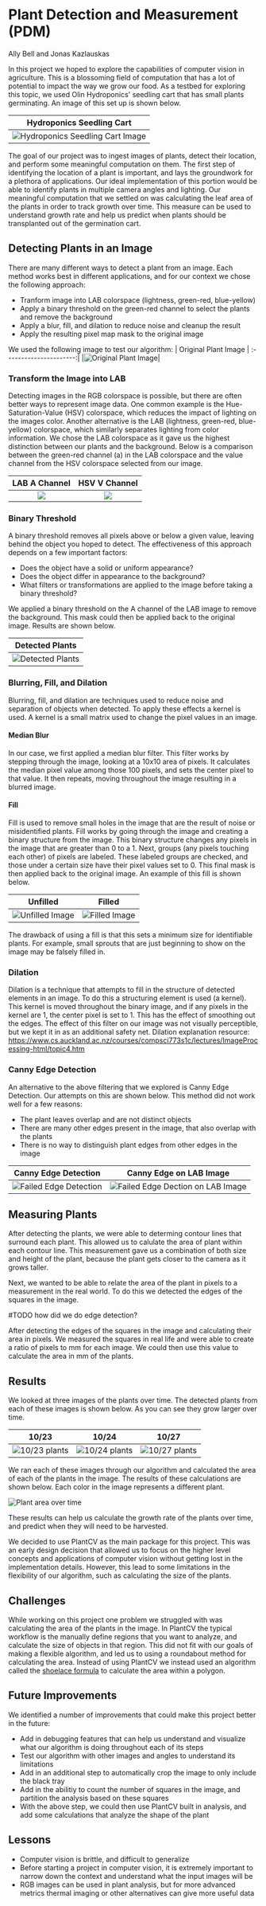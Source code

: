 # Plant Detection and Measurement (PDM)
Ally Bell and Jonas Kazlauskas

In this project we hoped to explore the capabilities of computer vision in agriculture. This is a blossoming field of computation that has a lot of potential to impact the way we grow our food. As a testbed for exploring this topic, we used Olin Hydroponics' seedling cart that has small plants germinating. An image of this set up is shown below.

| Hydroponics Seedling Cart |
:----------------------:|
|![Hydroponics Seedling Cart Image](report_imgs/cart.jpg)|

 The goal of our project was to ingest images of plants, detect their location, and perform some meaningful computation on them. The first step of identifying the location of a plant is important, and lays the groundwork for a plethora of applications. Our ideal implementation of this portion would be able to identify plants in multiple camera angles and lighting. Our meaningful computation that we settled on was calculating the leaf area of the plants in order to track growth over time. This measure can be used to understand growth rate and help us predict when plants should be transplanted out of the germination cart.


## Detecting Plants in an Image

There are many different ways to detect a plant from an image. Each method works best in different applications, and for our context we chose the following approach:

- Tranform image into LAB colorspace (lightness, green-red, blue-yellow)
- Apply a binary threshold on the green-red channel to select the plants and remove the background
- Apply a blur, fill, and dilation to reduce noise and cleanup the result
- Apply the resulting pixel map mask to the original image

We used the following image to test our algorithm:
| Original Plant Image |
:----------------------:|
|![Original Plant Image](report_imgs/top_down.png)|

### Transform the Image into LAB
Detecting images in the RGB colorspace is possible, but there are often better ways to represent image data. One common example is the Hue-Saturation-Value (HSV) colorspace, which reduces the impact of lighting on the images color. Another alternative is the LAB (lightness, green-red, blue-yellow) colorspace, which similarly separates lighting from color information. We chose the LAB colorspace as it gave us the highest distinction between our plants and the background. Below is a comparison between the green-red channel (a) in the LAB colorspace and the value channel from the HSV colorspace selected from our image.

LAB A Channel             |  HSV V Channel
:-------------------------:|:-------------------------:
![](report_imgs/a_channel.png)  |  ![](report_imgs/hsv_v_channel.png)


### Binary Threshold
A binary threshold removes all pixels above or below a given value, leaving behind the object you hoped to detect. The effectiveness of this approach depends on a few important factors:
- Does the object have a solid or uniform appearance?
- Does the object differ in appearance to the background?
- What filters or transformations are applied to the image before taking a binary threshold?  

We applied a binary threshold on the A channel of the LAB image to remove the background. This mask could then be applied back to the original image. Results are shown below.  

| Detected Plants |
:----------------------:|
|![Detected Plants](report_imgs/detected_plants.png)|

### Blurring, Fill, and Dilation

Blurring, fill, and dilation are techniques used to reduce noise and separation of objects when detected. To apply these effects a kernel is used. A kernel is a small matrix used to change the pixel values in an image. 
#### Median Blur
In our case, we first applied a median blur filter. This filter works by stepping through the image, looking at a 10x10 area of pixels. It calculates the median pixel value among those 100 pixels, and sets the center pixel to that value. It then repeats, moving throughout the image resulting in a blurred image. 
#### Fill
Fill is used to remove small holes in the image that are the result of noise or misidentified plants. Fill works by going through the image and creating a binary structure from the image. This binary structure changes any pixels in the image that are greater than 0 to a 1. Next, groups (any pixels touching each other) of pixels are labeled. These labeled groups are checked, and those under a certain size have their pixel values set to 0. This final mask is then applied back to the original image. An example of this fill is shown below.

| Unfilled | Filled |
:----------------------:|:----------------------:|
|![Unfilled Image ](report_imgs/unfilled.png)|![Filled Image](report_imgs/filled.png)

The drawback of using a fill is that this sets a minimum size for identifiable plants. For example, small sprouts that are just beginning to show on the image may be falsely filled in.

### Dilation
Dilation is a technique that attempts to fill in the structure of detected elements in an image. To do this a structuring element is used (a kernel). This kernel is moved throughout the binary image, and if any pixels in the kernel are 1, the center pixel is set to 1. This has the effect of smoothing out the edges. The effect of this filter on our image was not visually perceptible, but we kept it in as an additional safety net. Dilation explanation resource: https://www.cs.auckland.ac.nz/courses/compsci773s1c/lectures/ImageProcessing-html/topic4.htm


### Canny Edge Detection
An alternative to the above filtering that we explored is Canny Edge Detection. Our attempts on this are shown below. This method did not work well for a few reasons:
- The plant leaves overlap and are not distinct objects
- There are many other edges present in the image, that also overlap with the plants
- There is no way to distinguish plant edges from other edges in the image

| Canny Edge Detection | Canny Edge on LAB Image |
:----------------------:|:----------------------:|
|![Failed Edge Detection](report_imgs/canny_edge.png)|![Failed Edge Dection on LAB Image](report_imgs/canny_edge_lab.png)

## Measuring Plants

After detecting the plants, we were able to determing contour lines that surround each plant. This allowed us to calulate the area of plant within each contour line. This measurement gave us a combination of both size and height of the plant, because the plant gets closer to the camera as it grows taller.

Next, we wanted to be able to relate the area of the plant in pixels to a measurement in the real world. To do this we detected the edges of the squares in the image.  


#TODO how did we do edge detection?


After detecting the edges of the squares in the image and calculating their area in pixels. We measured the squares in real life and were able to create a ratio of pixels to mm for each image. We could then use this value to calculate the area in mm of the plants. 

## Results

We looked at three images of the plants over time. The detected plants from each of these images is shown below. As you can see they grow larger over time. 

| 10/23 | 10/24 | 10/27 |
:----------------------:|:----------------------:|:----------------------:|
|![10/23 plants](report_imgs/detected_plants.png)|![10/24 plants](report_imgs/detected_plants_10_24.png)|![10/27 plants](report_imgs/detected_plants_10_27.png)

We ran each of these images through our algorithm and calculated the area of each of the plants in the image. The results of these calculations are shown below. Each color in the image represents a different plant.

![Plant area over time](report_imgs/plant_area_over_time.png)

These results can help us calculate the growth rate of the plants over time, and predict when they will need to be harvested.

We decided to use PlantCV as the main package for this project. This was an early design decision that allowed us to focus on the higher level concepts and applications of computer vision without getting lost in the implementation details. However, this lead to some limitations in the flexibility of our algorithm, such as calculating the size of the plants. 

## Challenges

While working on this project one problem we struggled with was calculating the area of the plants in the image. In PlantCV the typical workflow is the manually define regions that you want to analyze, and calculate the size of objects in that region. This did not fit with our goals of making a flexible algorithm, and led us to using a roundabout method for calculating the area. Instead of using PlantCV we instead used an algorithm called the [shoelace formula](https://en.wikipedia.org/wiki/Shoelace_formula) to calculate the area within a polygon. 

## Future Improvements  

We identified a number of improvements that could make this project better in the future:
- Add in debugging features that can help us understand and visualize what our algorithm is doing throughout each of its steps
- Test our algorithm with other images and angles to understand its limitations
- Add in an additional step to automatically crop the image to only include the black tray
- Add in the abilitiy to count the number of squares in the image, and partition the analysis based on these squares
- With the above step, we could then use PlantCV built in analysis, and add some calculations that analyze the shape of the plant

## Lessons

- Computer vision is brittle, and difficult to generalize
- Before starting a project in computer vision, it is extremely important to narrow down the context and understand what the input images will be
- RGB images can be used in plant analysis, but for more advanced metrics thermal imaging or other alternatives can give more useful data

